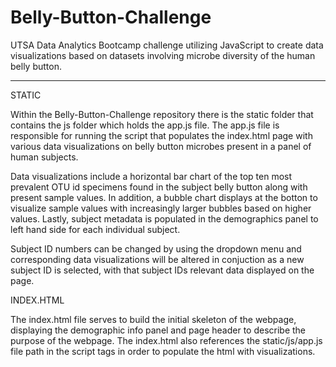 # Belly-Button-Challenge
UTSA Data Analytics Bootcamp challenge utilizing JavaScript to create data visualizations based on datasets involving microbe diversity of the human belly button.

------------------------------------------------------------------------------------------------------------------
STATIC

Within the Belly-Button-Challenge repository there is the static folder that contains the js folder which holds the app.js file. The app.js file is responsible for running the script that populates the index.html page with various data visualizations on belly button microbes present in a panel of human subjects. 

Data visualizations include a horizontal bar chart of the top ten most prevalent OTU id specimens found in the subject belly button along with present sample values. In addition, a bubble chart displays at the botton to visualize sample values with increasingly larger bubbles based on higher values. Lastly, subject metadata is populated in the demographics panel to left hand side for each individual subject.

Subject ID numbers can be changed by using the dropdown menu and corresponding data visualizations will be altered in conjuction as a new subject ID is selected, with that subject IDs relevant data displayed on the page.

INDEX.HTML

The index.html file serves to build the initial skeleton of the webpage, displaying the demographic info panel and page header to describe the purpose of the webpage. The index.html also references the static/js/app.js file path in the script tags in order to populate the html with visualizations.